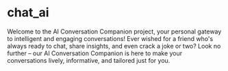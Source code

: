 # chat_ai
 Welcome to  the  AI Conversation Companion project, your personal gateway to intelligent and engaging conversations!  Ever wished for a friend who's always ready to chat, share insights, and even crack a joke or two? Look no further – our AI Conversation Companion is here to make your conversations lively, informative, and tailored just for you.
